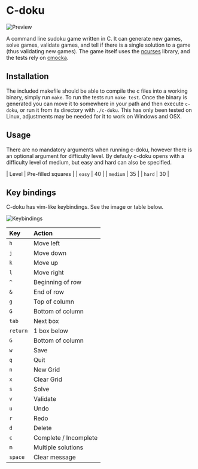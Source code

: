 # C-doku

![Preview](https://i.imgur.com/e51hLYw.gif)

A command line sudoku game written in C. It can generate new games, solve games, validate games, and tell if there is a single solution to a game (thus validating new games). The game itself uses the [ncurses](https://www.gnu.org/software/ncurses/) library, and the tests rely on [cmocka](https://cmocka.org/). 

## Installation 
The included makefile should be able to compile the c files into a working binary, simply run `make`. To run the tests run `make test`. Once the binary is generated you can move it to somewhere in your path and then execute `c-doku`, or run it from its directory with `./c-doku`. This has only been tested on Linux, adjustments may be needed for it to work on Windows and OSX. 

## Usage
There are no mandatory arguments when running c-doku, however there is an optional argument for difficulty level. By defauly c-doku opens with a difficulty level of medium, but easy and hard can also be specified.

| Level         | Pre-filled squares |
| `easy`        | 40                 |
| `medium`      | 35                 |
| `hard`        | 30                 |

## Key bindings
C-doku has vim-like keybindings. See the image or table below. 

![Keybindings](https://i.imgur.com/Fe0yt1t.png)

| Key                           | Action                                                             |
|:------------------------------|:-------------------------------------------------------------------|
|`h`                            | Move left |
|`j`                            | Move down |
|`k`                            | Move up |
|`l`                            | Move right |
|`^`                            | Beginning of row |
|`&`                            | End of row |
|`g`                            | Top of column |
|`G`                            | Bottom of column |
|`tab`                          | Next box |
|`return`                       | 1 box below |
|`G`                            | Bottom of column |
|`w`                            | Save |
|`q`                            | Quit |
|`n`                            | New Grid |
|`x`                            | Clear Grid |
|`s`                            | Solve |
|`v`                            | Validate |
|`u`                            | Undo |
|`r`                            | Redo |
|`d`                            | Delete |
|`c`                            | Complete / Incomplete |
|`m`                            | Multiple solutions |
|`space`                        | Clear message |
